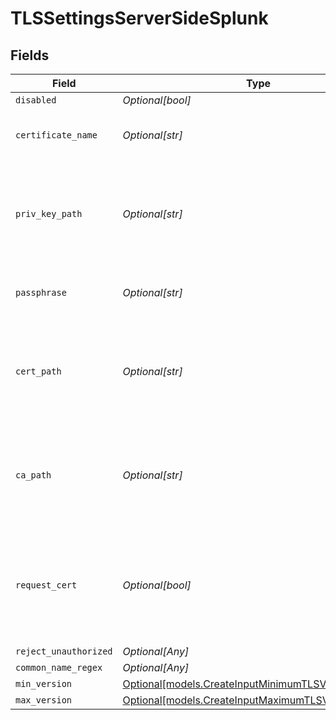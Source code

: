# TLSSettingsServerSideSplunk


## Fields

| Field                                                                                                  | Type                                                                                                   | Required                                                                                               | Description                                                                                            |
| ------------------------------------------------------------------------------------------------------ | ------------------------------------------------------------------------------------------------------ | ------------------------------------------------------------------------------------------------------ | ------------------------------------------------------------------------------------------------------ |
| `disabled`                                                                                             | *Optional[bool]*                                                                                       | :heavy_minus_sign:                                                                                     | N/A                                                                                                    |
| `certificate_name`                                                                                     | *Optional[str]*                                                                                        | :heavy_minus_sign:                                                                                     | The name of the predefined certificate                                                                 |
| `priv_key_path`                                                                                        | *Optional[str]*                                                                                        | :heavy_minus_sign:                                                                                     | Path on server containing the private key to use. PEM format. Can reference $ENV_VARS.                 |
| `passphrase`                                                                                           | *Optional[str]*                                                                                        | :heavy_minus_sign:                                                                                     | Passphrase to use to decrypt private key                                                               |
| `cert_path`                                                                                            | *Optional[str]*                                                                                        | :heavy_minus_sign:                                                                                     | Path on server containing certificates to use. PEM format. Can reference $ENV_VARS.                    |
| `ca_path`                                                                                              | *Optional[str]*                                                                                        | :heavy_minus_sign:                                                                                     | Path on server containing CA certificates to use. PEM format. Can reference $ENV_VARS.                 |
| `request_cert`                                                                                         | *Optional[bool]*                                                                                       | :heavy_minus_sign:                                                                                     | Require clients to present their certificates. Used to perform client authentication using SSL certs.  |
| `reject_unauthorized`                                                                                  | *Optional[Any]*                                                                                        | :heavy_minus_sign:                                                                                     | N/A                                                                                                    |
| `common_name_regex`                                                                                    | *Optional[Any]*                                                                                        | :heavy_minus_sign:                                                                                     | N/A                                                                                                    |
| `min_version`                                                                                          | [Optional[models.CreateInputMinimumTLSVersionSplunk]](../models/createinputminimumtlsversionsplunk.md) | :heavy_minus_sign:                                                                                     | N/A                                                                                                    |
| `max_version`                                                                                          | [Optional[models.CreateInputMaximumTLSVersionSplunk]](../models/createinputmaximumtlsversionsplunk.md) | :heavy_minus_sign:                                                                                     | N/A                                                                                                    |
